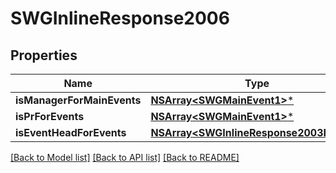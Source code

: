# SWGInlineResponse2006

## Properties
Name | Type | Description | Notes
------------ | ------------- | ------------- | -------------
**isManagerForMainEvents** | [**NSArray&lt;SWGMainEvent1&gt;***](SWGMainEvent1.md) |  | [optional] 
**isPrForEvents** | [**NSArray&lt;SWGMainEvent1&gt;***](SWGMainEvent1.md) |  | [optional] 
**isEventHeadForEvents** | [**NSArray&lt;SWGInlineResponse2003Items&gt;***](SWGInlineResponse2003Items.md) |  | [optional] 

[[Back to Model list]](../README.md#documentation-for-models) [[Back to API list]](../README.md#documentation-for-api-endpoints) [[Back to README]](../README.md)


